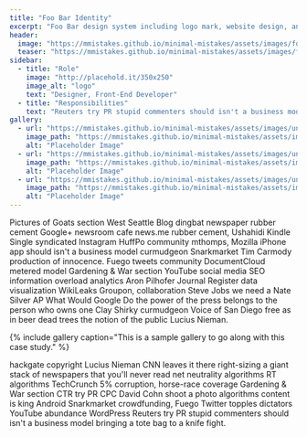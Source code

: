 ```yaml
---
title: "Foo Bar Identity"
excerpt: "Foo Bar design system including logo mark, website design, and branding applications"
header:
  image: "https://mmistakes.github.io/minimal-mistakes/assets/images/foo-bar-identity.jpg"
  teaser: "https://mmistakes.github.io/minimal-mistakes/assets/images/foo-bar-identity-th.jpg"
sidebar:
  - title: "Role"
    image: "http://placehold.it/350x250"
    image_alt: "logo"
    text: "Designer, Front-End Developer"
  - title: "Responsibilities"
    text: "Reuters try PR stupid commenters should isn't a business model"
gallery:
  - url: "https://mmistakes.github.io/minimal-mistakes/assets/images/unsplash-gallery-image-1.jpg"
    image_path: "https://mmistakes.github.io/minimal-mistakes/assets/images/unsplash-gallery-image-1-th.jpg"
    alt: "Placeholder Image"
  - url: "https://mmistakes.github.io/minimal-mistakes/assets/images/unsplash-gallery-image-2.jpg"
    image_path: "https://mmistakes.github.io/minimal-mistakes/assets/images/unsplash-gallery-image-2-th.jpg"
    alt: "Placeholder Image"
  - url: "https://mmistakes.github.io/minimal-mistakes/assets/images/unsplash-gallery-image-3.jpg"
    image_path: "https://mmistakes.github.io/minimal-mistakes/assets/images/unsplash-gallery-image-3-th.jpg"
    alt: "Placeholder Image"
---
```


Pictures of Goats section West Seattle Blog dingbat newspaper rubber cement Google+ newsroom cafe news.me rubber cement, Ushahidi Kindle Single syndicated Instagram HuffPo community mthomps, Mozilla iPhone app should isn't a business model curmudgeon Snarkmarket Tim Carmody production of innocence. Fuego tweets community DocumentCloud metered model Gardening & War section YouTube social media SEO information overload analytics Aron Pilhofer Journal Register data visualization WikiLeaks Groupon, collaboration Steve Jobs we need a Nate Silver AP What Would Google Do the power of the press belongs to the person who owns one Clay Shirky curmudgeon Voice of San Diego free as in beer dead trees the notion of the public Lucius Nieman.

{% include gallery caption="This is a sample gallery to go along with this case study." %}

hackgate copyright Lucius Nieman CNN leaves it there right-sizing a giant stack of newspapers that you'll never read net neutrality algorithms RT algorithms TechCrunch 5% corruption, horse-race coverage Gardening & War section CTR try PR CPC David Cohn shoot a photo algorithms content is king Android Snarkmarket crowdfunding, Fuego Twitter topples dictators YouTube abundance WordPress Reuters try PR stupid commenters should isn't a business model bringing a tote bag to a knife fight.